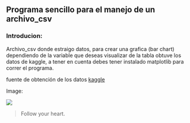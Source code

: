 ## Programa sencillo para el manejo de un archivo_csv
### Introducion:
Archivo_csv donde estraigo datos, para crear una grafica (bar chart) dependiendo de la variable que deseas visualizar de la tabla
obtuve los datos de kaggle, a tener en cuenta debes tener instalado matplotlib para correr el programa.


fuente de obtención de los datos [kaggle](https://www.kaggle.com/datasets/thedevastator/food-prices-year-by-year"kaggle")


Image:

![](https://pandao.github.io/editor.md/examples/images/4.jpg)

> Follow your heart.
